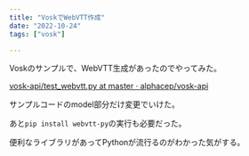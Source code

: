 ```yaml
---
title: "VoskでWebVTT作成"
date: "2022-10-24"
tags: ["vosk"]

---
```


Voskのサンプルで、WebVTT生成があったのでやってみた。

[vosk-api/test_webvtt.py at master · alphacep/vosk-api](https://github.com/alphacep/vosk-api/blob/master/python/example/test_webvtt.py)

サンプルコードのmodel部分だけ変更でいけた。

あと`pip install webvtt-py`の実行も必要だった。

便利なライブラリがあってPythonが流行るのがわかった気がする。
